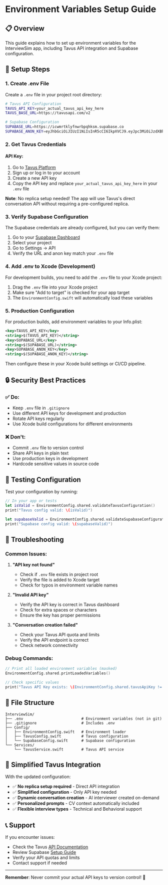 # Environment Variables Setup Guide

## 📋 Overview

This guide explains how to set up environment variables for the InterviewSim app, including Tavus API integration and Supabase configuration.

## 🔧 Setup Steps

### 1. Create .env File

Create a `.env` file in your project root directory:

```bash
# Tavus API Configuration
TAVUS_API_KEY=your_actual_tavus_api_key_here
TAVUS_BASE_URL=https://tavusapi.com/v2

# Supabase Configuration
SUPABASE_URL=https://icwmrtklyfnwrbpqhksm.supabase.co
SUPABASE_ANON_KEY=eyJhbGciOiJIUzI1NiIsInR5cCI6IkpXVCJ9.eyJpc3MiOiJzdXBhYmFzZSIsInJlZiI6Imljd21ydGtseWZud3JicHFoa3NtIiwicm9sZSI6ImFub24iLCJpYXQiOjE3NTA4NTU5NjYsImV4cCI6MjA2NjQzMTk2Nn0.howPW3vqhNEWpX3o8eaYBhoaHDuvDM93WOSuzkcrPzI
```

### 2. Get Tavus Credentials

#### API Key:
1. Go to [Tavus Platform](https://platform.tavus.io/api-keys)
2. Sign up or log in to your account
3. Create a new API key
4. Copy the API key and replace `your_actual_tavus_api_key_here` in your `.env` file

**Note**: No replica setup needed! The app will use Tavus's direct conversation API without requiring a pre-configured replica.

### 3. Verify Supabase Configuration

The Supabase credentials are already configured, but you can verify them:

1. Go to your [Supabase Dashboard](https://supabase.com/dashboard)
2. Select your project
3. Go to Settings → API
4. Verify the URL and anon key match your `.env` file

### 4. Add .env to Xcode (Development)

For development builds, you need to add the `.env` file to your Xcode project:

1. Drag the `.env` file into your Xcode project
2. Make sure "Add to target" is checked for your app target
3. The `EnvironmentConfig.swift` will automatically load these variables

### 5. Production Configuration

For production builds, add environment variables to your Info.plist:

```xml
<key>TAVUS_API_KEY</key>
<string>$(TAVUS_API_KEY)</string>
<key>SUPABASE_URL</key>
<string>$(SUPABASE_URL)</string>
<key>SUPABASE_ANON_KEY</key>
<string>$(SUPABASE_ANON_KEY)</string>
```

Then configure these in your Xcode build settings or CI/CD pipeline.

## 🔒 Security Best Practices

### ✅ Do:
- Keep `.env` file in `.gitignore`
- Use different API keys for development and production
- Rotate API keys regularly
- Use Xcode build configurations for different environments

### ❌ Don't:
- Commit `.env` file to version control
- Share API keys in plain text
- Use production keys in development
- Hardcode sensitive values in source code

## 🧪 Testing Configuration

Test your configuration by running:

```swift
// In your app or tests
let isValid = EnvironmentConfig.shared.validateTavusConfiguration()
print("Tavus config valid: \(isValid)")

let supabaseValid = EnvironmentConfig.shared.validateSupabaseConfiguration()
print("Supabase config valid: \(supabaseValid)")
```

## 🐛 Troubleshooting

### Common Issues:

1. **"API key not found"**
   - Check if `.env` file exists in project root
   - Verify the file is added to Xcode target
   - Check for typos in environment variable names

2. **"Invalid API key"**
   - Verify the API key is correct in Tavus dashboard
   - Check for extra spaces or characters
   - Ensure the key has proper permissions

3. **"Conversation creation failed"**
   - Check your Tavus API quota and limits
   - Verify the API endpoint is correct
   - Check network connectivity

### Debug Commands:

```swift
// Print all loaded environment variables (masked)
EnvironmentConfig.shared.printLoadedVariables()

// Check specific values
print("Tavus API Key exists: \(EnvironmentConfig.shared.tavusApiKey != nil)")
```

## 📁 File Structure

```
InterviewSim/
├── .env                          # Environment variables (not in git)
├── .gitignore                    # Includes .env
├── Config/
│   ├── EnvironmentConfig.swift   # Environment loader
│   ├── TavusConfig.swift         # Tavus configuration
│   └── SupabaseConfig.swift      # Supabase configuration
└── Services/
    └── TavusService.swift        # Tavus API service
```

## 🚀 Simplified Tavus Integration

With the updated configuration:

- ✅ **No replica setup required** - Direct API integration
- ✅ **Simplified configuration** - Only API key needed
- ✅ **Dynamic conversation creation** - AI interviewer created on-demand
- ✅ **Personalized prompts** - CV context automatically included
- ✅ **Flexible interview types** - Technical and Behavioral support

## 📞 Support

If you encounter issues:
- Check the Tavus [API Documentation](https://docs.tavus.io)
- Review Supabase [Setup Guide](https://supabase.com/docs)
- Verify your API quotas and limits
- Contact support if needed

---

**Remember**: Never commit your actual API keys to version control! 🔐